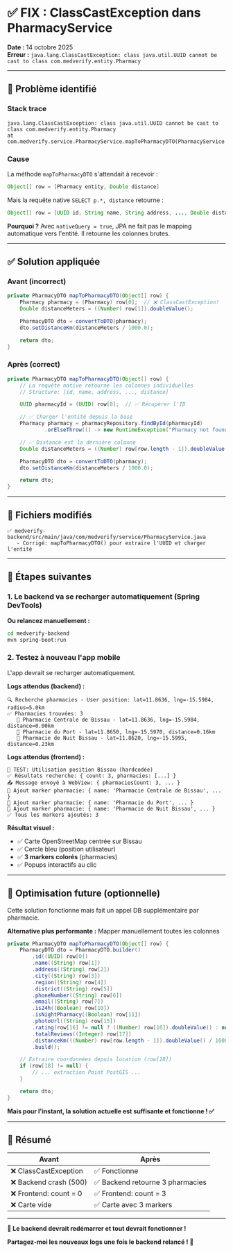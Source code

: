 # ✅ FIX : ClassCastException dans PharmacyService

**Date :** 14 octobre 2025  
**Erreur :** `java.lang.ClassCastException: class java.util.UUID cannot be cast to class com.medverify.entity.Pharmacy`

---

## 🐛 Problème identifié

### Stack trace

```
java.lang.ClassCastException: class java.util.UUID cannot be cast to class com.medverify.entity.Pharmacy
at com.medverify.service.PharmacyService.mapToPharmacyDTO(PharmacyService.java:142)
```

### Cause

La méthode `mapToPharmacyDTO` s'attendait à recevoir :

```java
Object[] row = [Pharmacy entity, Double distance]
```

Mais la requête native `SELECT p.*, distance` retourne :

```java
Object[] row = [UUID id, String name, String address, ..., Double distance]
```

**Pourquoi ?**
Avec `nativeQuery = true`, JPA ne fait pas le mapping automatique vers l'entité. Il retourne les colonnes brutes.

---

## ✅ Solution appliquée

### Avant (incorrect)

```java
private PharmacyDTO mapToPharmacyDTO(Object[] row) {
    Pharmacy pharmacy = (Pharmacy) row[0];  // ❌ ClassCastException!
    Double distanceMeters = ((Number) row[1]).doubleValue();

    PharmacyDTO dto = convertToDTO(pharmacy);
    dto.setDistanceKm(distanceMeters / 1000.0);

    return dto;
}
```

### Après (correct)

```java
private PharmacyDTO mapToPharmacyDTO(Object[] row) {
    // La requête native retourne les colonnes individuelles
    // Structure: [id, name, address, ..., distance]

    UUID pharmacyId = (UUID) row[0];  // ✅ Récupérer l'ID

    // ✅ Charger l'entité depuis la base
    Pharmacy pharmacy = pharmacyRepository.findById(pharmacyId)
            .orElseThrow(() -> new RuntimeException("Pharmacy not found: " + pharmacyId));

    // ✅ Distance est la dernière colonne
    Double distanceMeters = ((Number) row[row.length - 1]).doubleValue();

    PharmacyDTO dto = convertToDTO(pharmacy);
    dto.setDistanceKm(distanceMeters / 1000.0);

    return dto;
}
```

---

## 📁 Fichiers modifiés

```
✅ medverify-backend/src/main/java/com/medverify/service/PharmacyService.java
   - Corrigé: mapToPharmacyDTO() pour extraire l'UUID et charger l'entité
```

---

## 🚀 Étapes suivantes

### 1. Le backend va se recharger automatiquement (Spring DevTools)

**Ou relancez manuellement :**

```bash
cd medverify-backend
mvn spring-boot:run
```

### 2. Testez à nouveau l'app mobile

L'app devrait se recharger automatiquement.

**Logs attendus (backend) :**

```
🔍 Recherche pharmacies - User position: lat=11.8636, lng=-15.5984, radius=5.0km
✅ Pharmacies trouvées: 3
   🏥 Pharmacie Centrale de Bissau - lat=11.8636, lng=-15.5984, distance=0.00km
   🏥 Pharmacie du Port - lat=11.8650, lng=-15.5970, distance=0.16km
   🏥 Pharmacie de Nuit Bissau - lat=11.8620, lng=-15.5995, distance=0.23km
```

**Logs attendus (frontend) :**

```
🧪 TEST: Utilisation position Bissau (hardcodée)
✅ Résultats recherche: { count: 3, pharmacies: [...] }
📤 Message envoyé à WebView: { pharmaciesCount: 3, ... }
🏥 Ajout marker pharmacie: { name: 'Pharmacie Centrale de Bissau', ... }
🏥 Ajout marker pharmacie: { name: 'Pharmacie du Port', ... }
🏥 Ajout marker pharmacie: { name: 'Pharmacie de Nuit Bissau', ... }
✅ Tous les markers ajoutés: 3
```

**Résultat visuel :**

- ✅ Carte OpenStreetMap centrée sur Bissau
- ✅ Cercle bleu (position utilisateur)
- ✅ **3 markers colorés** (pharmacies)
- ✅ Popups interactifs au clic

---

## 🎯 Optimisation future (optionnelle)

Cette solution fonctionne mais fait un appel DB supplémentaire par pharmacie.

**Alternative plus performante :** Mapper manuellement toutes les colonnes

```java
private PharmacyDTO mapToPharmacyDTO(Object[] row) {
    PharmacyDTO dto = PharmacyDTO.builder()
        .id((UUID) row[0])
        .name((String) row[1])
        .address((String) row[2])
        .city((String) row[3])
        .region((String) row[4])
        .district((String) row[5])
        .phoneNumber((String) row[6])
        .email((String) row[7])
        .is24h((Boolean) row[10])
        .isNightPharmacy((Boolean) row[11])
        .photoUrl((String) row[15])
        .rating(row[16] != null ? ((Number) row[16]).doubleValue() : null)
        .totalReviews((Integer) row[17])
        .distanceKm(((Number) row[row.length - 1]).doubleValue() / 1000.0)
        .build();

    // Extraire coordonnées depuis location (row[18])
    if (row[18] != null) {
        // ... extraction Point PostGIS ...
    }

    return dto;
}
```

**Mais pour l'instant, la solution actuelle est suffisante et fonctionne ! ✅**

---

## 📝 Résumé

| Avant                  | Après                            |
| ---------------------- | -------------------------------- |
| ❌ ClassCastException  | ✅ Fonctionne                    |
| ❌ Backend crash (500) | ✅ Backend retourne 3 pharmacies |
| ❌ Frontend: count = 0 | ✅ Frontend: count = 3           |
| ❌ Carte vide          | ✅ Carte avec 3 markers          |

---

**🎉 Le backend devrait redémarrer et tout devrait fonctionner !**

**Partagez-moi les nouveaux logs une fois le backend relancé ! 🚀**
